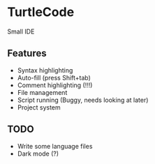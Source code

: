 # TurtleCode
Small IDE

## Features
- Syntax highlighting
- Auto-fill (press Shift+tab)
- Comment highlighting (!!!)
- File management
- Script running (Buggy, needs looking at later)
- Project system

## TODO
- Write some language files
- Dark mode (?)
